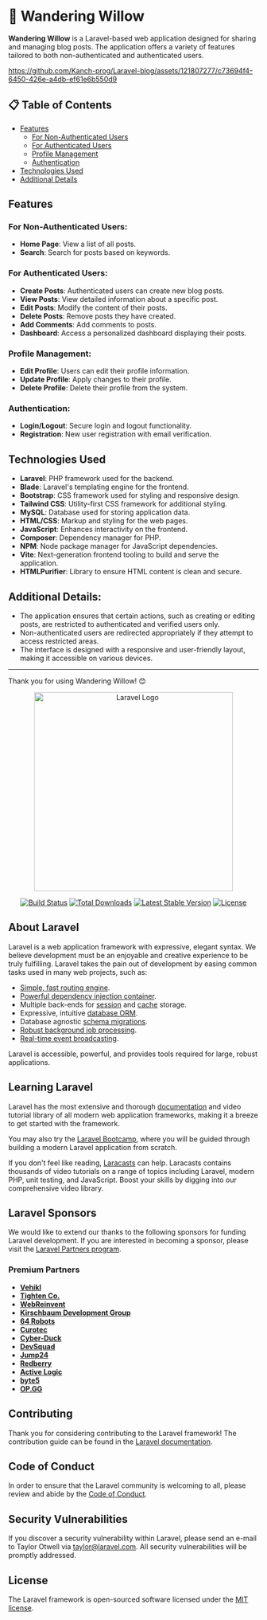 # 🌳 Wandering Willow

**Wandering Willow** is a Laravel-based web application designed for sharing and managing blog posts. The application offers a variety of features tailored to both non-authenticated and authenticated users.


https://github.com/Kanch-prog/Laravel-blog/assets/121807277/c73694f4-6450-426e-a4db-ef61e6b550d9


## 📋 Table of Contents
- [Features](#features)
  - [For Non-Authenticated Users](#for-non-authenticated-users)
  - [For Authenticated Users](#for-authenticated-users)
  - [Profile Management](#profile-management)
  - [Authentication](#authentication)
- [Technologies Used](#technologies-used)
- [Additional Details](#additional-details)

## Features

### For Non-Authenticated Users:
- **Home Page**: View a list of all posts.
- **Search**: Search for posts based on keywords.

### For Authenticated Users:
- **Create Posts**: Authenticated users can create new blog posts.
- **View Posts**: View detailed information about a specific post.
- **Edit Posts**: Modify the content of their posts.
- **Delete Posts**: Remove posts they have created.
- **Add Comments**: Add comments to posts.
- **Dashboard**: Access a personalized dashboard displaying their posts.

### Profile Management:
- **Edit Profile**: Users can edit their profile information.
- **Update Profile**: Apply changes to their profile.
- **Delete Profile**: Delete their profile from the system.

### Authentication:
- **Login/Logout**: Secure login and logout functionality.
- **Registration**: New user registration with email verification.

## Technologies Used
- **Laravel**: PHP framework used for the backend.
- **Blade**: Laravel's templating engine for the frontend.
- **Bootstrap**: CSS framework used for styling and responsive design.
- **Tailwind CSS**: Utility-first CSS framework for additional styling.
- **MySQL**: Database used for storing application data.
- **HTML/CSS**: Markup and styling for the web pages.
- **JavaScript**: Enhances interactivity on the frontend.
- **Composer**: Dependency manager for PHP.
- **NPM**: Node package manager for JavaScript dependencies.
- **Vite**: Next-generation frontend tooling to build and serve the application.
- **HTMLPurifier**: Library to ensure HTML content is clean and secure.

## Additional Details:
- The application ensures that certain actions, such as creating or editing posts, are restricted to authenticated and verified users only.
- Non-authenticated users are redirected appropriately if they attempt to access restricted areas.
- The interface is designed with a responsive and user-friendly layout, making it accessible on various devices.

---

Thank you for using Wandering Willow! 😊
<p align="center"><a href="https://laravel.com" target="_blank"><img src="https://raw.githubusercontent.com/laravel/art/master/logo-lockup/5%20SVG/2%20CMYK/1%20Full%20Color/laravel-logolockup-cmyk-red.svg" width="400" alt="Laravel Logo"></a></p>

<p align="center">
<a href="https://github.com/laravel/framework/actions"><img src="https://github.com/laravel/framework/workflows/tests/badge.svg" alt="Build Status"></a>
<a href="https://packagist.org/packages/laravel/framework"><img src="https://img.shields.io/packagist/dt/laravel/framework" alt="Total Downloads"></a>
<a href="https://packagist.org/packages/laravel/framework"><img src="https://img.shields.io/packagist/v/laravel/framework" alt="Latest Stable Version"></a>
<a href="https://packagist.org/packages/laravel/framework"><img src="https://img.shields.io/packagist/l/laravel/framework" alt="License"></a>
</p>

## About Laravel

Laravel is a web application framework with expressive, elegant syntax. We believe development must be an enjoyable and creative experience to be truly fulfilling. Laravel takes the pain out of development by easing common tasks used in many web projects, such as:

- [Simple, fast routing engine](https://laravel.com/docs/routing).
- [Powerful dependency injection container](https://laravel.com/docs/container).
- Multiple back-ends for [session](https://laravel.com/docs/session) and [cache](https://laravel.com/docs/cache) storage.
- Expressive, intuitive [database ORM](https://laravel.com/docs/eloquent).
- Database agnostic [schema migrations](https://laravel.com/docs/migrations).
- [Robust background job processing](https://laravel.com/docs/queues).
- [Real-time event broadcasting](https://laravel.com/docs/broadcasting).

Laravel is accessible, powerful, and provides tools required for large, robust applications.

## Learning Laravel

Laravel has the most extensive and thorough [documentation](https://laravel.com/docs) and video tutorial library of all modern web application frameworks, making it a breeze to get started with the framework.

You may also try the [Laravel Bootcamp](https://bootcamp.laravel.com), where you will be guided through building a modern Laravel application from scratch.

If you don't feel like reading, [Laracasts](https://laracasts.com) can help. Laracasts contains thousands of video tutorials on a range of topics including Laravel, modern PHP, unit testing, and JavaScript. Boost your skills by digging into our comprehensive video library.

## Laravel Sponsors

We would like to extend our thanks to the following sponsors for funding Laravel development. If you are interested in becoming a sponsor, please visit the [Laravel Partners program](https://partners.laravel.com).

### Premium Partners

- **[Vehikl](https://vehikl.com/)**
- **[Tighten Co.](https://tighten.co)**
- **[WebReinvent](https://webreinvent.com/)**
- **[Kirschbaum Development Group](https://kirschbaumdevelopment.com)**
- **[64 Robots](https://64robots.com)**
- **[Curotec](https://www.curotec.com/services/technologies/laravel/)**
- **[Cyber-Duck](https://cyber-duck.co.uk)**
- **[DevSquad](https://devsquad.com/hire-laravel-developers)**
- **[Jump24](https://jump24.co.uk)**
- **[Redberry](https://redberry.international/laravel/)**
- **[Active Logic](https://activelogic.com)**
- **[byte5](https://byte5.de)**
- **[OP.GG](https://op.gg)**

## Contributing

Thank you for considering contributing to the Laravel framework! The contribution guide can be found in the [Laravel documentation](https://laravel.com/docs/contributions).

## Code of Conduct

In order to ensure that the Laravel community is welcoming to all, please review and abide by the [Code of Conduct](https://laravel.com/docs/contributions#code-of-conduct).

## Security Vulnerabilities

If you discover a security vulnerability within Laravel, please send an e-mail to Taylor Otwell via [taylor@laravel.com](mailto:taylor@laravel.com). All security vulnerabilities will be promptly addressed.

## License

The Laravel framework is open-sourced software licensed under the [MIT license](https://opensource.org/licenses/MIT).
